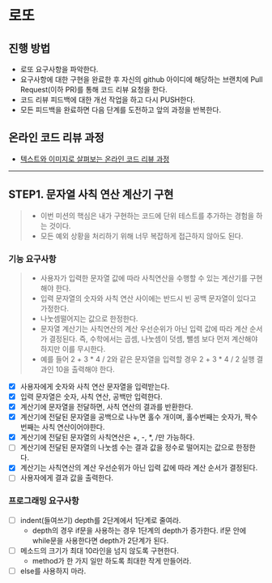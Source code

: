 # 로또
## 진행 방법
* 로또 요구사항을 파악한다.
* 요구사항에 대한 구현을 완료한 후 자신의 github 아이디에 해당하는 브랜치에 Pull Request(이하 PR)를 통해 코드 리뷰 요청을 한다.
* 코드 리뷰 피드백에 대한 개선 작업을 하고 다시 PUSH한다.
* 모든 피드백을 완료하면 다음 단계를 도전하고 앞의 과정을 반복한다.

## 온라인 코드 리뷰 과정
* [텍스트와 이미지로 살펴보는 온라인 코드 리뷰 과정](https://github.com/next-step/nextstep-docs/tree/master/codereview)

---
## STEP1. 문자열 사칙 연산 계산기 구현
> - 이번 미션의 핵심은 내가 구현하는 코드에 단위 테스트를 추가하는 경험을 하는 것이다. 
> - 모든 예외 상황을 처리하기 위해 너무 복잡하게 접근하지 않아도 된다.

### 기능 요구사항
> - 사용자가 입력한 문자열 값에 따라 사칙연산을 수행할 수 있는 계산기를 구현해야 한다.
> - 입력 문자열의 숫자와 사칙 연산 사이에는 반드시 빈 공백 문자열이 있다고 가정한다.
> - 나눗셈떨어지는 값으로 한정한다.
> - 문자열 계산기는 사칙연산의 계산 우선순위가 아닌 입력 값에 따라 계산 순서가 결정된다. 즉, 수학에서는 곱셈, 나눗셈이 덧셈, 뺄셈 보다 먼저 계산해야 하지만 이를 무시한다.
> - 예를 들어 2 + 3 * 4 / 2와 같은 문자열을 입력할 경우 2 + 3 * 4 / 2 실행 결과인 10을 출력해야 한다.

- [x] 사용자에게 숫자와 사칙 연산 문자열을 입력받는다.
- [x] 입력 문자열은 숫자, 사칙 연산, 공백만 입력한다.
- [x] 계산기에 문자열을 전달하면, 사칙 연산의 결과를 반환한다.
- [x] 계산기에 전달된 문자열을 공백으로 나누면 홀수 개이며, 홀수번째는 숫자가, 짝수번째는 사칙 연산이어야한다.
- [x] 계산기에 전달된 문자열의 사칙연산은 +, -, *, /만 가능하다.
- [ ] 계산기에 전달된 문자열의 나눗셈 수는 결과 값을 정수로 떨어지는 값으로 한정한다.
- [x] 계산기는 사칙연산의 계산 우선순위가 아닌 입력 값에 따라 계산 순서가 결정된다.
- [ ] 사용자에게 결과 값을 출력한다.

### 프로그래밍 요구사항
- [ ] indent(들여쓰기) depth를 2단계에서 1단계로 줄여라. 
  - depth의 경우 if문을 사용하는 경우 1단계의 depth가 증가한다. if문 안에 while문을 사용한다면 depth가 2단계가 된다.
- [ ] 메소드의 크기가 최대 10라인을 넘지 않도록 구현한다.
  - method가 한 가지 일만 하도록 최대한 작게 만들어라.
- [ ] else를 사용하지 마라.